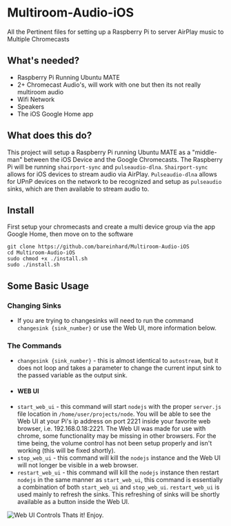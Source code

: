 # Multiroom-Audio-iOS
All the Pertinent files for setting up a Raspberry Pi to server AirPlay music to Multiple Chromecasts

## What's needed?
* Raspberry Pi Running Ubuntu MATE
* 2+ Chromecast Audio's, will work with one but then its not really multiroom audio
* Wifi Network
* Speakers
* The iOS Google Home app

## What does this do?
This project will setup a Raspberry Pi running Ubuntu MATE as a "middle-man" between the iOS Device and the Google Chromecasts. The Raspberry Pi will be running `shairport-sync` and `pulseaudio-dlna`. `Shairport-sync` allows for iOS devices to stream audio via AirPlay. `Pulseaudio-dlna` allows for UPnP devices on the network to be recognized and setup as `pulseaudio` sinks, which are then available to stream audio to.

## Install

First setup your chromecasts and create a multi device group via the app Google Home, then move on to the software

```
git clone https://github.com/bareinhard/Multiroom-Audio-iOS
cd Multiroom-Audio-iOS
sudo chmod +x ./install.sh
sudo ./install.sh
```

## Some Basic Usage

### Changing Sinks
* If you are trying to changesinks will need to run the command  `changesink {sink_number}` or use the Web UI, more information below.
### The Commands
* `changesink {sink_number}` - this is almost identical to `autostream`, but it does not loop and takes a parameter to change the current input sink to the passed variable as the output sink.
* #### WEB UI
* `start_web_ui` - this command will start `nodejs` with the proper `server.js` file location in `/home/user/projects/node`. You will be able to see the Web UI at your Pi's ip address on port 2221 inside your favorite web browser, i.e. 192.168.0.18:2221. The Web UI was made for use with chrome, some functionality may be missing in other browsers. For the time being, the volume control has not been setup properly and isn't working (this will be fixed shortly).
* `stop_web_ui` - this command will kill the `nodejs` instance and the Web UI will not longer be visible in a web browser.
* `restart_web_ui` - this command will kill the `nodejs` instance then restart `nodejs` in the same manner as `start_web_ui`, this command is essentially a combination of both `start_web_ui` and `stop_web_ui`. `restart_web_ui` is used mainly to refresh the sinks. This refreshing of sinks will be shortly available as a button inside the Web UI.




![Web UI Controls](http://i967.photobucket.com/albums/ae153/bbejj1234/Screenshot%202017-03-29%2019.49.56_2.png)
Thats it! Enjoy.
